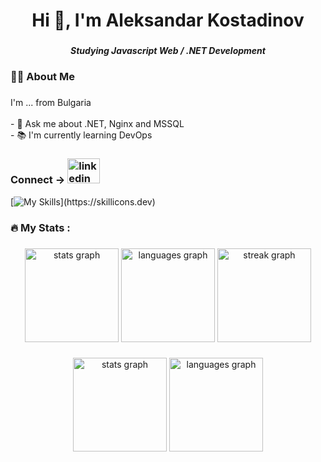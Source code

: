 <h1 align="center">Hi 👋, I'm Aleksandar Kostadinov</h1>

###

<h5 align="center">Studying Javascript Web / .NET Development</h5>

###

<h3 align="left">👩‍💻  About Me</h3>

###

<p align="left">I'm ... from Bulgaria<br><br>- 🔭 Ask me about .NET, Nginx and MSSQL<br>- 📚 I'm currently learning DevOps<br>

###

<div align="left">
  <h3>Connect ->
  <a href="https://www.linkedin.com/in/aleksandar-kostadinov-575997208/" target="_blank">
    <img src="https://raw.githubusercontent.com/maurodesouza/profile-readme-generator/master/src/assets/icons/social/linkedin/default.svg" width="52" height="40" alt="linkedin logo"  />
  </a></h3>

[![My Skills](https://skillicons.dev/icons?i=cs,js,react,html,css,vscode,postgres,azure,docker,git,sql,)](https://skillicons.dev)

<h3 align="left">🔥   My Stats :</h3>

###

<div align="center">
  <img src="https://github-readme-stats.vercel.app/api?username=proxy97&hide_title=false&hide_rank=false&show_icons=true&include_all_commits=true&count_private=true&disable_animations=false&theme=dracula&locale=en&hide_border=false&order=1" height="150" alt="stats graph"  />
  <img src="https://github-readme-stats.vercel.app/api/top-langs?username=proxy97&locale=en&hide_title=false&layout=compact&card_width=320&langs_count=5&theme=dracula&hide_border=false&order=2" height="150" alt="languages graph"  />
  <img src="https://streak-stats.demolab.com?user=proxy97&locale=en&mode=daily&theme=dracula&hide_border=false&border_radius=5&order=3" height="150" alt="streak graph"  />
</div>

###

<div align="center">
  <img src="https://github-readme-stats.vercel.app/api?username=proxy97&hide_title=false&hide_rank=false&show_icons=true&include_all_commits=true&count_private=true&disable_animations=false&theme=dracula&locale=en&hide_border=false&order=1" height="150" alt="stats graph"  />
  <img src="https://github-readme-stats.vercel.app/api/top-langs?username=proxy97&locale=en&hide_title=false&layout=compact&card_width=320&langs_count=5&theme=dracula&hide_border=false&order=2" height="150" alt="languages graph"  />